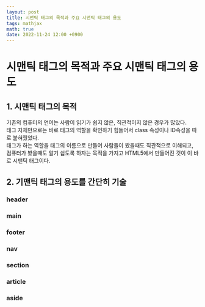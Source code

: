 ```yaml
---
layout: post
title: 시맨틱 태그의 목적과 주요 시맨틱 태그의 용도
tags: mathjax
math: true
date: 2022-11-24 12:00 +0900
---
```


# 시맨틱 태그의 목적과 주요 시맨틱 태그의 용도

## 1. 시맨틱 태그의 목적

기존의 컴퓨터의 언어는 사람이 읽기가 쉽지 않은, 직관적이지 않은 경우가 많았다.<br>
태그 자체만으로는 바로 태그의 역할을 확인하기 힘들어서 class 속성이나 ID속성을 따로 붙혀줬었다.<br>
태그가 하는 역할을 태그의 이름으로 만들어 사람들이 봤을때도 직관적으로 이해되고,
컴퓨터가 봤을때도 알기 쉽도록 하자는 목적을 가지고 HTML5에서 만들어진 것이 이 바로 시맨틱 태그이다.<br>


## 2. 기맨틱 태그의 용도를 간단히 기술

### header


### main


### footer


### nav


### section


### article


### aside